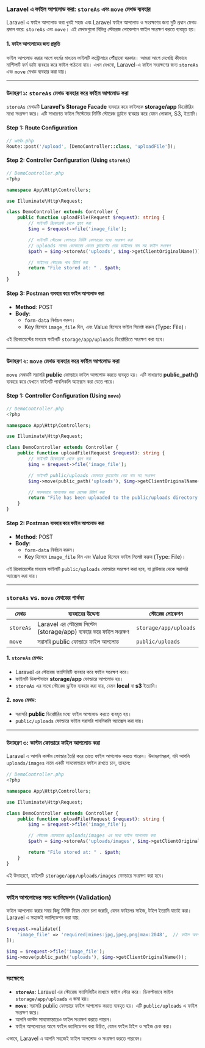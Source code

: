 ### Laravel এ ফাইল আপলোড করা: `storeAs` এবং `move` মেথড ব্যবহার

Laravel এ ফাইল আপলোড করা খুবই সহজ এবং Laravel ফাইল আপলোড ও সংরক্ষণের জন্য দুটি প্রধান মেথড প্রদান করে: `storeAs` এবং `move`। এই মেথডগুলো বিভিন্ন স্টোরেজ লোকেশনে ফাইল সংরক্ষণ করতে ব্যবহৃত হয়।

#### 1. **ফাইল আপলোডের জন্য প্রস্তুতি**

ফাইল আপলোড করার আগে ফর্মের মাধ্যমে ফাইলটি কন্ট্রোলারে পৌঁছানো দরকার। আমরা আগে দেখেছি কীভাবে মাল্টিপার্ট ফর্ম ডাটা ব্যবহার করে ফাইল পাঠানো যায়। এখন দেখবো, Laravel-এ ফাইল সংরক্ষণের জন্য `storeAs` এবং `move` মেথড ব্যবহার করা যায়।

---

### উদাহরণ ১: `storeAs` মেথড ব্যবহার করে ফাইল আপলোড করা

`storeAs` মেথডটি **Laravel's Storage Facade** ব্যবহার করে ফাইলকে **storage/app** ডিরেক্টরির মধ্যে সংরক্ষণ করে। এটি সাধারণত ফাইল সিস্টেমের নির্দিষ্ট স্টোরেজ ড্রাইভ ব্যবহার করে যেমন লোকাল, S3, ইত্যাদি।

#### Step 1: Route Configuration

```php
// web.php
Route::post('/upload', [DemoController::class, 'uploadFile']);
```

#### Step 2: Controller Configuration (Using `storeAs`)

```php
// DemoController.php
<?php

namespace App\Http\Controllers;

use Illuminate\Http\Request;

class DemoController extends Controller {
    public function uploadFile(Request $request): string {
        // ফাইলটি রিকোয়েস্ট থেকে গ্রহণ করা
        $img = $request->file('image_file');

        // ফাইলটি স্টোরেজ ফোল্ডারে নির্দিষ্ট ফোল্ডারের মধ্যে সংরক্ষণ করা
        // uploads নামের ফোল্ডারের ভেতর ক্লায়েন্টের দেয়া ফাইলের নাম সহ ফাইল সংরক্ষণ
        $path = $img->storeAs('uploads', $img->getClientOriginalName());

        // ফাইলের স্টোরেজ পাথ রিটার্ন করা
        return "File stored at: " . $path;
    }
}
```

#### Step 3: Postman ব্যবহার করে ফাইল আপলোড করা

-   **Method**: POST
-   **Body**:
    -   `form-data` নির্বাচন করুন।
    -   Key হিসেবে `image_file` দিন, এবং Value হিসেবে ফাইল সিলেক্ট করুন (Type: File)।

এই রিকোয়েস্টের মাধ্যমে ফাইলটি `storage/app/uploads` ডিরেক্টরিতে সংরক্ষণ করা হবে।

---

### উদাহরণ ২: `move` মেথড ব্যবহার করে ফাইল আপলোড করা

`move` মেথডটি সরাসরি **public** ফোল্ডারে ফাইল আপলোড করতে ব্যবহৃত হয়। এটি সাধারণত **public_path()** ব্যবহার করে যেখানে ফাইলটি পাবলিকলি অ্যাক্সেস করা যেতে পারে।

#### Step 1: Controller Configuration (Using `move`)

```php
// DemoController.php
<?php

namespace App\Http\Controllers;

use Illuminate\Http\Request;

class DemoController extends Controller {
    public function uploadFile(Request $request): string {
        // ফাইলটি রিকোয়েস্ট থেকে গ্রহণ করা
        $img = $request->file('image_file');

        // ফাইলটি public/uploads ফোল্ডারে ক্লায়েন্টের দেয়া নাম সহ সংরক্ষণ
        $img->move(public_path('uploads'), $img->getClientOriginalName());

        // সফলভাবে আপলোড করা মেসেজ রিটার্ন করা
        return "File has been uploaded to the public/uploads directory.";
    }
}
```

#### Step 2: Postman ব্যবহার করে ফাইল আপলোড করা

-   **Method**: POST
-   **Body**:
    -   `form-data` নির্বাচন করুন।
    -   Key হিসেবে `image_file` দিন এবং Value হিসেবে ফাইল সিলেক্ট করুন (Type: File)।

এই রিকোয়েস্টের মাধ্যমে ফাইলটি `public/uploads` ফোল্ডারে সংরক্ষণ করা হবে, যা ব্রাউজার থেকে সরাসরি অ্যাক্সেস করা যায়।

---

### `storeAs` vs. `move` মেথডের পার্থক্য

| মেথড      | ব্যবহারের উদ্দেশ্য                                                | স্টোরেজ লোকেশন        |
| --------- | ----------------------------------------------------------------- | --------------------- |
| `storeAs` | Laravel এর স্টোরেজ সিস্টেম (storage/app) ব্যবহার করে ফাইল সংরক্ষণ | `storage/app/uploads` |
| `move`    | সরাসরি public ফোল্ডারে ফাইল আপলোড                                 | `public/uploads`      |

#### 1. **`storeAs` মেথড:**

-   Laravel এর স্টোরেজ ফ্যাসিলিটি ব্যবহার করে ফাইল সংরক্ষণ করে।
-   ফাইলটি ডিফল্টভাবে **storage/app** ফোল্ডারে আপলোড হয়।
-   `storeAs` এর সাথে স্টোরেজ ড্রাইভ ব্যবহার করা যায়, যেমন **local** বা **s3** ইত্যাদি।

#### 2. **`move` মেথড:**

-   সরাসরি **public** ডিরেক্টরির মধ্যে ফাইল আপলোড করতে ব্যবহৃত হয়।
-   `public/uploads` ফোল্ডারে ফাইল সরাসরি পাবলিকলি অ্যাক্সেস করা যায়।

---

### উদাহরণ ৩: কাস্টম ফোল্ডারে ফাইল আপলোড করা

Laravel এ আপনি কাস্টম ফোল্ডার তৈরি করে তাতে ফাইল আপলোড করতে পারেন। উদাহরণস্বরূপ, যদি আপনি `uploads/images` নামে একটি সাবফোল্ডারে ফাইল রাখতে চান, তাহলে:

```php
// DemoController.php
<?php

namespace App\Http\Controllers;

use Illuminate\Http\Request;

class DemoController extends Controller {
    public function uploadFile(Request $request): string {
        $img = $request->file('image_file');

        // স্টোরেজ ফোল্ডারের uploads/images এর মধ্যে ফাইল আপলোড করা
        $path = $img->storeAs('uploads/images', $img->getClientOriginalName());

        return "File stored at: " . $path;
    }
}
```

এই উদাহরণে, ফাইলটি `storage/app/uploads/images` ফোল্ডারে সংরক্ষণ করা হবে।

---

### ফাইল আপলোডের সময় ভ্যালিডেশন (Validation)

ফাইল আপলোড করার সময় কিছু নির্দিষ্ট নিয়ম মেনে চলা জরুরি, যেমন ফাইলের সাইজ, টাইপ ইত্যাদি যাচাই করা। Laravel এ সহজেই ভ্যালিডেশন করা যায়:

```php
$request->validate([
    'image_file' => 'required|mimes:jpg,jpeg,png|max:2048',  // ফাইল অবশ্যই jpg/jpeg/png হতে হবে এবং সাইজ ২MB এর বেশি হবে না
]);

$img = $request->file('image_file');
$img->move(public_path('uploads'), $img->getClientOriginalName());
```

---

### সংক্ষেপে:

-   **`storeAs`**: Laravel এর স্টোরেজ ফ্যাসিলিটির মাধ্যমে ফাইল স্টোর করে। ডিফল্টভাবে ফাইল `storage/app/uploads` এ জমা হয়।
-   **`move`**: সরাসরি public ফোল্ডারে ফাইল আপলোড করতে ব্যবহৃত হয়। এটি `public/uploads` এ ফাইল সংরক্ষণ করে।
-   আপনি কাস্টম সাবফোল্ডারেও ফাইল সংরক্ষণ করতে পারেন।
-   ফাইল আপলোডের আগে ফাইল ভ্যালিডেশন করা উচিত, যেমন ফাইল টাইপ ও সাইজ চেক করা।

এভাবে, Laravel এ আপনি সহজেই ফাইল আপলোড ও সংরক্ষণ করতে পারবেন।
